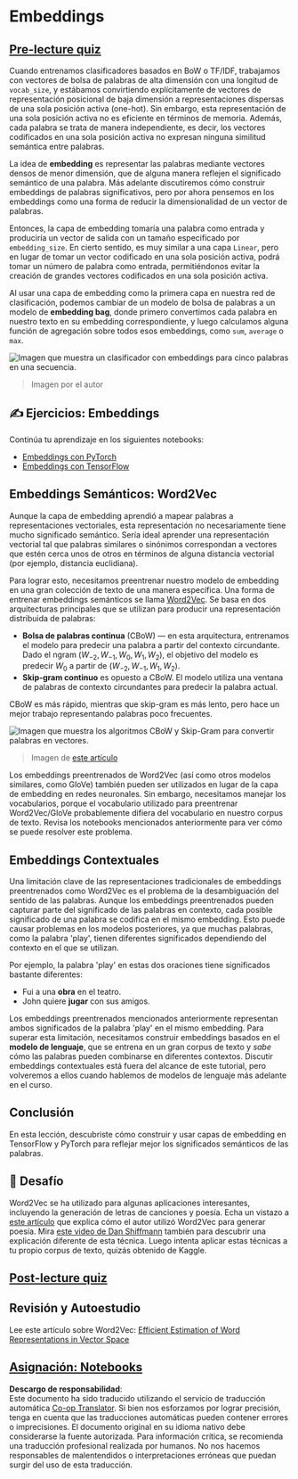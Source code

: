 <!--
CO_OP_TRANSLATOR_METADATA:
{
  "original_hash": "e40b47ac3fd48f71304ede1474e66293",
  "translation_date": "2025-08-24T09:12:21+00:00",
  "source_file": "lessons/5-NLP/14-Embeddings/README.md",
  "language_code": "es"
}
-->
# Embeddings

## [Pre-lecture quiz](https://ff-quizzes.netlify.app/en/ai/quiz/27)

Cuando entrenamos clasificadores basados en BoW o TF/IDF, trabajamos con vectores de bolsa de palabras de alta dimensión con una longitud de `vocab_size`, y estábamos convirtiendo explícitamente de vectores de representación posicional de baja dimensión a representaciones dispersas de una sola posición activa (one-hot). Sin embargo, esta representación de una sola posición activa no es eficiente en términos de memoria. Además, cada palabra se trata de manera independiente, es decir, los vectores codificados en una sola posición activa no expresan ninguna similitud semántica entre palabras.

La idea de **embedding** es representar las palabras mediante vectores densos de menor dimensión, que de alguna manera reflejen el significado semántico de una palabra. Más adelante discutiremos cómo construir embeddings de palabras significativos, pero por ahora pensemos en los embeddings como una forma de reducir la dimensionalidad de un vector de palabras.

Entonces, la capa de embedding tomaría una palabra como entrada y produciría un vector de salida con un tamaño especificado por `embedding_size`. En cierto sentido, es muy similar a una capa `Linear`, pero en lugar de tomar un vector codificado en una sola posición activa, podrá tomar un número de palabra como entrada, permitiéndonos evitar la creación de grandes vectores codificados en una sola posición activa.

Al usar una capa de embedding como la primera capa en nuestra red de clasificación, podemos cambiar de un modelo de bolsa de palabras a un modelo de **embedding bag**, donde primero convertimos cada palabra en nuestro texto en su embedding correspondiente, y luego calculamos alguna función de agregación sobre todos esos embeddings, como `sum`, `average` o `max`.  

![Imagen que muestra un clasificador con embeddings para cinco palabras en una secuencia.](../../../../../lessons/5-NLP/14-Embeddings/images/embedding-classifier-example.png)

> Imagen por el autor

## ✍️ Ejercicios: Embeddings

Continúa tu aprendizaje en los siguientes notebooks:
* [Embeddings con PyTorch](../../../../../lessons/5-NLP/14-Embeddings/EmbeddingsPyTorch.ipynb)
* [Embeddings con TensorFlow](../../../../../lessons/5-NLP/14-Embeddings/EmbeddingsTF.ipynb)

## Embeddings Semánticos: Word2Vec

Aunque la capa de embedding aprendió a mapear palabras a representaciones vectoriales, esta representación no necesariamente tiene mucho significado semántico. Sería ideal aprender una representación vectorial tal que palabras similares o sinónimos correspondan a vectores que estén cerca unos de otros en términos de alguna distancia vectorial (por ejemplo, distancia euclidiana).

Para lograr esto, necesitamos preentrenar nuestro modelo de embedding en una gran colección de texto de una manera específica. Una forma de entrenar embeddings semánticos se llama [Word2Vec](https://en.wikipedia.org/wiki/Word2vec). Se basa en dos arquitecturas principales que se utilizan para producir una representación distribuida de palabras:

 - **Bolsa de palabras continua** (CBoW) — en esta arquitectura, entrenamos el modelo para predecir una palabra a partir del contexto circundante. Dado el ngram $(W_{-2},W_{-1},W_0,W_1,W_2)$, el objetivo del modelo es predecir $W_0$ a partir de $(W_{-2},W_{-1},W_1,W_2)$.
 - **Skip-gram continuo** es opuesto a CBoW. El modelo utiliza una ventana de palabras de contexto circundantes para predecir la palabra actual.

CBoW es más rápido, mientras que skip-gram es más lento, pero hace un mejor trabajo representando palabras poco frecuentes.

![Imagen que muestra los algoritmos CBoW y Skip-Gram para convertir palabras en vectores.](../../../../../lessons/5-NLP/14-Embeddings/images/example-algorithms-for-converting-words-to-vectors.png)

> Imagen de [este artículo](https://arxiv.org/pdf/1301.3781.pdf)

Los embeddings preentrenados de Word2Vec (así como otros modelos similares, como GloVe) también pueden ser utilizados en lugar de la capa de embedding en redes neuronales. Sin embargo, necesitamos manejar los vocabularios, porque el vocabulario utilizado para preentrenar Word2Vec/GloVe probablemente difiera del vocabulario en nuestro corpus de texto. Revisa los notebooks mencionados anteriormente para ver cómo se puede resolver este problema.

## Embeddings Contextuales

Una limitación clave de las representaciones tradicionales de embeddings preentrenados como Word2Vec es el problema de la desambiguación del sentido de las palabras. Aunque los embeddings preentrenados pueden capturar parte del significado de las palabras en contexto, cada posible significado de una palabra se codifica en el mismo embedding. Esto puede causar problemas en los modelos posteriores, ya que muchas palabras, como la palabra 'play', tienen diferentes significados dependiendo del contexto en el que se utilizan.

Por ejemplo, la palabra 'play' en estas dos oraciones tiene significados bastante diferentes:

- Fui a una **obra** en el teatro.
- John quiere **jugar** con sus amigos.

Los embeddings preentrenados mencionados anteriormente representan ambos significados de la palabra 'play' en el mismo embedding. Para superar esta limitación, necesitamos construir embeddings basados en el **modelo de lenguaje**, que se entrena en un gran corpus de texto y *sabe* cómo las palabras pueden combinarse en diferentes contextos. Discutir embeddings contextuales está fuera del alcance de este tutorial, pero volveremos a ellos cuando hablemos de modelos de lenguaje más adelante en el curso.

## Conclusión

En esta lección, descubriste cómo construir y usar capas de embedding en TensorFlow y PyTorch para reflejar mejor los significados semánticos de las palabras.

## 🚀 Desafío

Word2Vec se ha utilizado para algunas aplicaciones interesantes, incluyendo la generación de letras de canciones y poesía. Echa un vistazo a [este artículo](https://www.politetype.com/blog/word2vec-color-poems) que explica cómo el autor utilizó Word2Vec para generar poesía. Mira [este video de Dan Shiffmann](https://www.youtube.com/watch?v=LSS_bos_TPI&ab_channel=TheCodingTrain) también para descubrir una explicación diferente de esta técnica. Luego intenta aplicar estas técnicas a tu propio corpus de texto, quizás obtenido de Kaggle.

## [Post-lecture quiz](https://ff-quizzes.netlify.app/en/ai/quiz/28)

## Revisión y Autoestudio

Lee este artículo sobre Word2Vec: [Efficient Estimation of Word Representations in Vector Space](https://arxiv.org/pdf/1301.3781.pdf)

## [Asignación: Notebooks](assignment.md)

**Descargo de responsabilidad**:  
Este documento ha sido traducido utilizando el servicio de traducción automática [Co-op Translator](https://github.com/Azure/co-op-translator). Si bien nos esforzamos por lograr precisión, tenga en cuenta que las traducciones automáticas pueden contener errores o imprecisiones. El documento original en su idioma nativo debe considerarse la fuente autorizada. Para información crítica, se recomienda una traducción profesional realizada por humanos. No nos hacemos responsables de malentendidos o interpretaciones erróneas que puedan surgir del uso de esta traducción.